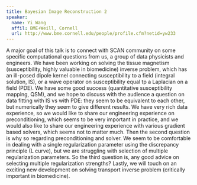 ```yaml
---
title: Bayesian Image Reconstruction 2
speaker:
  name: Yi Wang
  affil: BME+Weill, Cornell
  url: http://www.bme.cornell.edu/people/profile.cfm?netid=yw233
---
```


A major goal of this talk is to connect with SCAN community on some
specific computational questions from us, a group of data physicists and
engineers. We have been working on solving the tissue magnetism
(susceptibility, highly valuable in biomedicine) inverse problem, which
has an ill-posed dipole kernel connecting susceptibility to a field
(integral solution, IS), or a wave operator on susceptibility equal tp a
Laplacian on a field (PDE). We have some good success (quantitative
susceptibility mapping, QSM), and we hope to discuss with the audience a
question on data fitting with IS vs with PDE: they seem to be equivalent
to each other, but numerically they seem to give different results. We
have very rich data experience, so we would like to share our
engineering experience on preconditioning, which seems to be very
important in practice, and we would also like to share our engineering
experience with various gradient based solvers, which seems not to
matter much. Then the second question is why so regarding
preconditioning and solver. We seem to be comfortable in dealing with a
single regularization parameter using the discrepancy principle (L
curve), but we are struggling with selection of multiple regularization
parameters. So the third question is, any good advice on selecting
multiple regularization strengths? Lastly, we will touch on an exciting
new development on solving transport inverse problem (critically
important in biomedicine).
